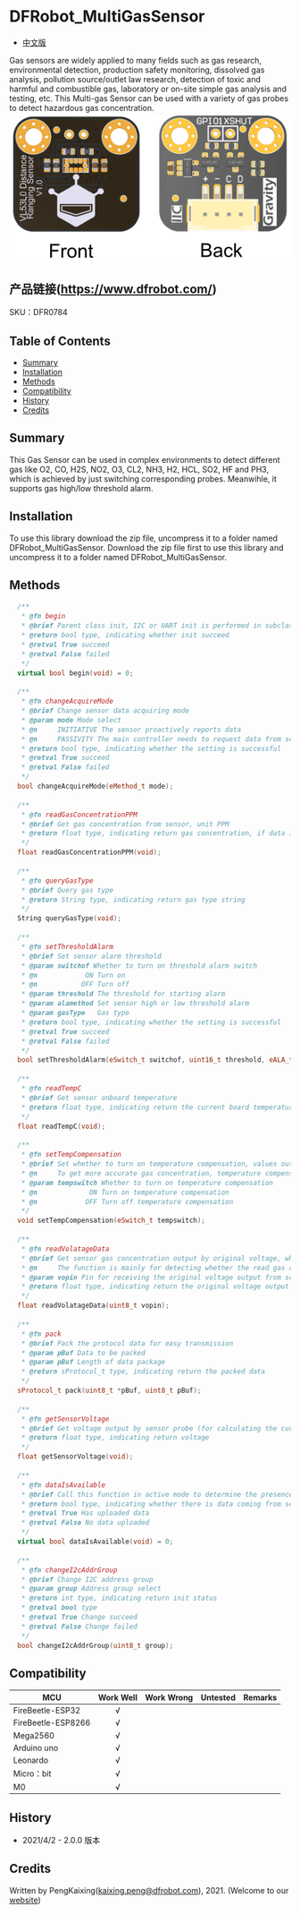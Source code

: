 # DFRobot_MultiGasSensor
- [中文版](./README_CN.md)

Gas sensors are widely applied to many fields such as gas research, environmental detection, production safety monitoring, dissolved gas analysis, pollution source/outlet law research, detection of toxic and harmful and combustible gas, laboratory or on-site simple gas analysis and testing, etc. This Multi-gas Sensor can be used with a variety of gas probes to detect hazardous gas concentration.
![正反面svg效果图](./resources/images/DFR0784.png)

## 产品链接(https://www.dfrobot.com/)

SKU：DFR0784

## Table of Contents

* [Summary](#summary)
* [Installation](#installation)
* [Methods](#methods)
* [Compatibility](#compatibility)
* [History](#history)
* [Credits](#credits)

## Summary

This Gas Sensor can be used in complex environments to detect different gas like O2, CO, H2S, 
NO2, O3, CL2, NH3, H2, HCL, SO2, HF and PH3, which is achieved by just switching corresponding probes.
Meanwihle, it supports gas high/low threshold alarm.

## Installation

To use this library download the zip file, uncompress it to a folder named DFRobot_MultiGasSensor.
Download the zip file first to use this library and uncompress it to a folder named DFRobot_MultiGasSensor.

## Methods

```C++
  /**
   * @fn begin
   * @brief Parent class init, I2C or UART init is performed in subclass function
   * @return bool type, indicating whether init succeed
   * @retval True succeed
   * @retval False failed
   */
  virtual bool begin(void) = 0;

  /**
   * @fn changeAcquireMode
   * @brief Change sensor data acquiring mode
   * @param mode Mode select
   * @n     INITIATIVE The sensor proactively reports data
   * @n     PASSIVITY The main controller needs to request data from sensor
   * @return bool type, indicating whether the setting is successful
   * @retval True succeed
   * @retval False failed
   */
  bool changeAcquireMode(eMethod_t mode);

  /**
   * @fn readGasConcentrationPPM
   * @brief Get gas concentration from sensor, unit PPM
   * @return float type, indicating return gas concentration, if data is transmitted normally, return gas concentration, otherwise, return 0.0
   */
  float readGasConcentrationPPM(void);

  /**
   * @fn queryGasType
   * @brief Query gas type
   * @return String type, indicating return gas type string
   */
  String queryGasType(void);

  /**
   * @fn setThresholdAlarm
   * @brief Set sensor alarm threshold
   * @param switchof Whether to turn on threshold alarm switch
   * @n            ON Turn on     
   * @n           OFF Turn off
   * @param threshold The threshold for starting alarm
   * @param alamethod Set sensor high or low threshold alarm
   * @param gasType   Gas type
   * @return bool type, indicating whether the setting is successful
   * @retval True succeed
   * @retval False failed
   */
  bool setThresholdAlarm(eSwitch_t switchof, uint16_t threshold, eALA_t alamethod, String gasType);

  /**
   * @fn readTempC
   * @brief Get sensor onboard temperature
   * @return float type, indicating return the current board temperature
   */
  float readTempC(void);

  /**
   * @fn setTempCompensation
   * @brief Set whether to turn on temperature compensation, values output by sensor under different temperatures are various.
   * @n     To get more accurate gas concentration, temperature compensation are necessary when calculating gas concentration.
   * @param tempswitch Whether to turn on temperature compensation
   * @n             ON Turn on temperature compensation
   * @n            OFF Turn off temperature compensation
   */
  void setTempCompensation(eSwitch_t tempswitch);

  /**
   * @fn readVolatageData
   * @brief Get sensor gas concentration output by original voltage, which is different from reading sensor register directly.
   * @n     The function is mainly for detecting whether the read gas concentration is right.
   * @param vopin Pin for receiving the original voltage output from sensor probe 
   * @return float type, indicating return the original voltage output of sensor gas concentration
   */
  float readVolatageData(uint8_t vopin);

  /**
   * @fn pack
   * @brief Pack the protocol data for easy transmission
   * @param pBuf Data to be packed
   * @param pBuf Length of data package  
   * @return sProtocol_t type, indicating return the packed data
   */
  sProtocol_t pack(uint8_t *pBuf, uint8_t pBuf);

  /**
   * @fn getSensorVoltage
   * @brief Get voltage output by sensor probe (for calculating the current gas concentration)
   * @return float type, indicating return voltage
   */
  float getSensorVoltage(void);

  /**
   * @fn dataIsAvailable
   * @brief Call this function in active mode to determine the presence of data on data line
   * @return bool type, indicating whether there is data coming from sensor
   * @retval True Has uploaded data
   * @retval False No data uploaded 
   */
  virtual bool dataIsAvailable(void) = 0;

  /**
   * @fn changeI2cAddrGroup
   * @brief Change I2C address group
   * @param group Address group select
   * @return int type, indicating return init status
   * @retval bool type
   * @retval True Change succeed
   * @retval False Change failed
   */
  bool changeI2cAddrGroup(uint8_t group);
```
## Compatibility

MCU                | Work Well | Work Wrong | Untested  | Remarks
------------------ | :----------: | :----------: | :---------: | -----
FireBeetle-ESP32  |      √       |             |            | 
FireBeetle-ESP8266|      √       |              |             | 
Mega2560  |      √       |             |            | 
Arduino uno |       √      |             |            | 
Leonardo  |      √       |              |             | 
Micro：bit  |      √       |              |             | 
M0  |      √       |              |             | 

## History

- 2021/4/2 - 2.0.0 版本

## Credits

Written by PengKaixing(kaixing.peng@dfrobot.com), 2021. (Welcome to our [website](https://www.dfrobot.com/))
